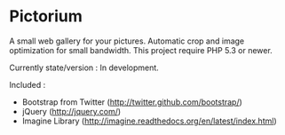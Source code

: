 Pictorium
=========

A small web gallery for your pictures. Automatic crop and image optimization for small bandwidth.
This project require PHP 5.3 or newer.

Currently state/version : In development.

Included :
- Bootstrap from Twitter (http://twitter.github.com/bootstrap/)
- jQuery (http://jquery.com/)
- Imagine Library (http://imagine.readthedocs.org/en/latest/index.html)